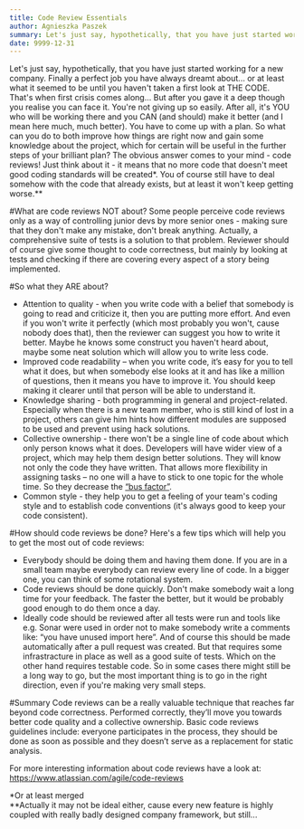 ```yaml
---
title: Code Review Essentials
author: Agnieszka Paszek
summary: Let's just say, hypothetically, that you have just started working for a new company. Finally a perfect job you have always dreamt about... or at least what it seemed to be until you haven't taken a first look at THE CODE. That's when first crisis comes along...
date: 9999-12-31
---
```

Let's just say, hypothetically, that you have just started working for a new company. Finally a perfect job you have always dreamt about... or at least what it seemed to be until you haven't taken a first look at THE CODE. That's when first crisis comes along... But after you gave it a deep though you realise you can face it. You're not giving up so easily. After all, it's YOU who will be working there and you CAN (and should) make it better (and I mean here much, much better).
You have to come up with a plan. So what can you do to both improve how things are right now and gain some knowledge about the project, which for certain will be useful in the further steps of your brilliant plan? The obvious answer comes to your mind - code reviews!
Just think about it - it means that no more code that doesn't meet good coding standards will be created*. You of course still have to deal somehow with the code that already exists, but at least it won't keep getting worse.**

#What are code reviews NOT about?
Some people perceive code reviews only as a way of controlling junior devs by more senior ones - making sure that they don't make any mistake, don't break anything. Actually, a comprehensive suite of tests is a solution to that problem. Reviewer should of course give some thought to code correctness, but mainly by looking at tests and checking if there are covering every aspect of a story being implemented.

#So what they ARE about?
* Attention to quality - when you write code with a belief that somebody is going to read and criticize it, then you are putting more effort. And even if you won't write it perfectly (which most probably you won't, cause nobody does that), then the reviewer can suggest you how to write it better. Maybe he knows some construct you haven't heard about, maybe some neat solution which will allow you to write less code.
* Improved code readability – when you write code, it’s easy for you to tell what it does, but when somebody else looks at it and has like a million of questions, then it means you have to improve it. You should keep making it clearer until that person will be able to understand it.
* Knowledge sharing - both programming in general and project-related. Especially when there is a new team member, who is still kind of lost in a project, others can give him hints how different modules are supposed to be used and prevent using hack solutions.
* Collective ownership - there won't be a single line of code about which only person knows what it does. Developers will have wider view of a project, which may help them design better solutions. They will know not only the code they have written. That allows more flexibility in assigning tasks – no one will a have to stick to one topic for the whole time. So they decrease the [“bus factor”](http://5whys.com/blog/category/first-steps-during-chaos).
* Common style - they help you to get a feeling of your team's coding style and to establish code conventions (it's always good to keep your code consistent).

#How should code reviews be done?
Here's a few tips which will help you to get the most out of code reviews:
* Everybody should be doing them and having them done. If you are in a small team maybe
everybody can review every line of code. In a bigger one, you can think of some rotational system.
* Code reviews should be done quickly. Don't make somebody wait a long time for your feedback. The faster the better, but it would be probably good enough to do them once a day.
* Ideally code should be reviewed after all tests were run and  tools like e.g. Sonar were used in order not to make somebody write a comments like: “you have unused import here”. And of course this should be made automatically after a pull request was created. But that requires some infrastracture in place as well as a good suite of tests. Which on the other hand requires testable code. So in some cases there might still be a long way to go, but the most important thing is to go in the right direction, even if you're making very small steps.

#Summary
Code reviews can be a really valuable technique that reaches far beyond code correctness. Performed correctly, they’ll move you towards better code quality and a collective ownership. Basic code reviews guidelines include: everyone participates in the process, they should be done as soon as possible and they doesn’t serve as a replacement for static analysis.

For more interesting information about code reviews have a look at:
https://www.atlassian.com/agile/code-reviews


*Or at least merged  
**Actually it may not be ideal either, cause every new feature is highly coupled with really badly designed company framework, but still...
